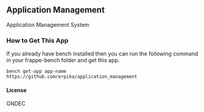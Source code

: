 ## Application Management

Application Management System

### How to Get This App
If you already have bench installed then you can run the following command in your frappe-bench folder and get this app.

`bench get-app app-name https://github.com/erpika/application_management`

#### License

GNDEC
